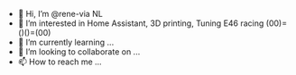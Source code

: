 - 👋 Hi, I’m @rene-via NL
- 👀 I’m interested in Home Assistant, 3D printing, Tuning E46 racing (00)=()()=(00)
- 🌱 I’m currently learning ...
- 💞️ I’m looking to collaborate on ...
- 📫 How to reach me ...

<!---
rene-via/rene-via is a ✨ special ✨ repository because its `README.md` (this file) appears on your GitHub profile.
You can click the Preview link to take a look at your changes.
--->
